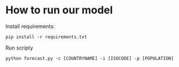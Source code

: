 # How to run our model

Install requirements:
```
pip install -r requirements.txt
```

Run scripty
```
python forecast.py -c [COUNTRYNAME] -i [ISOCODE] -p [POPULATION]
```